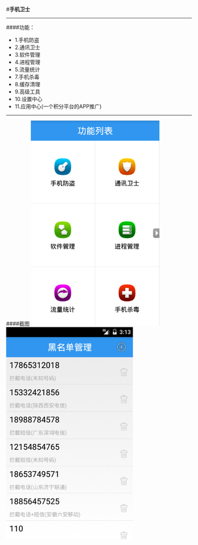 #__手机卫士__
***
####功能：
- 	1.手机防盗
-	2.通讯卫士
-	3.软件管理
-	4.进程管理
-	5.流量统计
-	7.手机杀毒
-	8.缓存清理
-	9.高级工具
-	10.设置中心
-	11.应用中心(一个积分平台的APP推广)

***
####截图
![首页](https://github.com/paifeng/resource/blob/master/2016-03-12_220600.png)
![黑名单拦截](https://github.com/paifeng/resource/blob/master/2016-03-12_231356.png)

